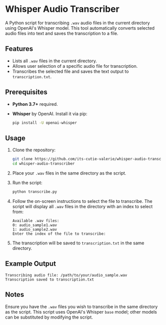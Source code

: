 # Whisper Audio Transcriber

A Python script for transcribing `.wav` audio files in the current directory using OpenAI's Whisper model. This tool automatically converts selected audio files into text and saves the transcription to a file.

## Features
- Lists all `.wav` files in the current directory.
- Allows user selection of a specific audio file for transcription.
- Transcribes the selected file and saves the text output to `transcription.txt`.

## Prerequisites
- **Python 3.7+** required.
- **Whisper** by OpenAI. Install it via pip:

  ```bash
  pip install -U openai-whisper
  ```

## Usage

1. Clone the repository:

   ```bash
   git clone https://github.com/its-cutie-valerie/whisper-audio-transcriber.git
   cd whisper-audio-transcriber
   ```

2. Place your `.wav` files in the same directory as the script.

3. Run the script:

   ```bash
   python transcribe.py
   ```

4. Follow the on-screen instructions to select the file to transcribe. The script will display all `.wav` files in the directory with an index to select from:

   ```
   Available .wav files:
   0: audio_sample1.wav
   1: audio_sample2.wav
   Enter the index of the file to transcribe:
   ```

5. The transcription will be saved to `transcription.txt` in the same directory.

## Example Output

```plaintext
Transcribing audio file: /path/to/your/audio_sample.wav
Transcription saved to transcription.txt
```

## Notes
Ensure you have the `.wav` files you wish to transcribe in the same directory as the script. This script uses OpenAI's Whisper `base` model; other models can be substituted by modifying the script.

